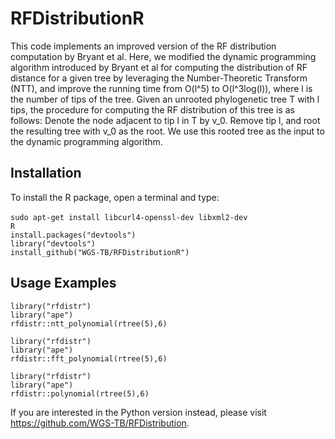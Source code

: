 # RFDistributionR
This code implements an improved version of the RF distribution computation by Bryant et al.
Here, we modified the dynamic programming algorithm introduced by Bryant et al for computing the distribution of RF distance 
for a given tree by leveraging the Number-Theoretic Transform (NTT), and improve the running time from O(l^5) to O(l^3log(l)), 
where l is the number of tips of the tree.
Given an unrooted phylogenetic tree T with l tips, the procedure for computing the RF distribution of this tree is as follows:
Denote the node adjacent to tip l in T by v_0. Remove tip l, and root the resulting tree with v_0 as the root. We use this 
rooted tree as the input to the dynamic programming algorithm.

## Installation

To install the R package, open a terminal and type:<br><br>
`sudo apt-get install libcurl4-openssl-dev libxml2-dev`<br>
`R`<br>
`install.packages("devtools")`<br>
`library("devtools")`<br>
`install_github("WGS-TB/RFDistributionR")`<br>

## Usage Examples

```
library("rfdistr")
library("ape")
rfdistr::ntt_polynomial(rtree(5),6)
```

```
library("rfdistr")
library("ape")
rfdistr::fft_polynomial(rtree(5),6)
```

```
library("rfdistr")
library("ape")
rfdistr::polynomial(rtree(5),6)
```
If you are interested in the Python version instead, please visit https://github.com/WGS-TB/RFDistribution.
